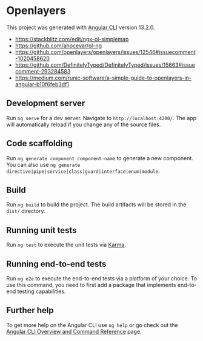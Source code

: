 # Openlayers

This project was generated with [Angular CLI](https://github.com/angular/angular-cli) version 13.2.0.

- https://stackblitz.com/edit/ngx-ol-simplemap
- https://github.com/ahocevar/ol-ng
- https://github.com/openlayers/openlayers/issues/12546#issuecomment-1020458620
- https://github.com/DefinitelyTyped/DefinitelyTyped/issues/15663#issuecomment-293284583
- https://medium.com/runic-software/a-simple-guide-to-openlayers-in-angular-b10f6feb3df1

## Development server

Run `ng serve` for a dev server. Navigate to `http://localhost:4200/`. The app will automatically reload if you change any of the source files.

## Code scaffolding

Run `ng generate component component-name` to generate a new component. You can also use `ng generate directive|pipe|service|class|guard|interface|enum|module`.

## Build

Run `ng build` to build the project. The build artifacts will be stored in the `dist/` directory.

## Running unit tests

Run `ng test` to execute the unit tests via [Karma](https://karma-runner.github.io).

## Running end-to-end tests

Run `ng e2e` to execute the end-to-end tests via a platform of your choice. To use this command, you need to first add a package that implements end-to-end testing capabilities.

## Further help

To get more help on the Angular CLI use `ng help` or go check out the [Angular CLI Overview and Command Reference](https://angular.io/cli) page.
